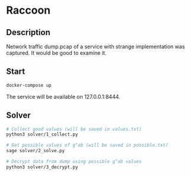 # Raccoon

## Description

Network traffic dump.pcap of a service with strange implementation was captured.
It would be good to examine it.

## Start

```sh
docker-compose up
```

The service will be available on 127.0.0.1:8444.


## Solver

```sh
# Collect good values (will be saved in values.txt)
python3 solver/1_collect.py

# Get possible values of g^ab (will be saved in possible.txt)
sage solver/2_solve.py

# Decrypt data from dump using possible g^ab values
python3 solver/3_decrypt.py
```
